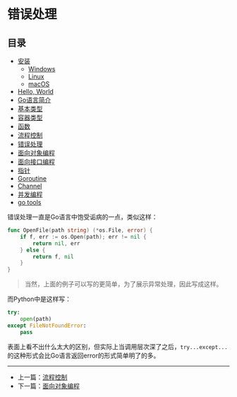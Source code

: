 # 错误处理

## 目录

- [安装](./installation_linux.md)
    - [Windows](./installation_windows.md)
    - [Linux](./installation_linux.md)
    - [macOS](./installation_mac_os.md)
- [Hello, World](./hello_world.md)
- [Go语言简介](./intro.md)
- [基本类型](./basic_types.md)
- [容器类型](./composite_types.md)
- [函数](./function.md)
- [流程控制](./flow.md)
- [错误处理](./errors.md)
- [面向对象编程](./oo.md)
- [面向接口编程](./interface.md)
- [指针](./pointers.md)
- [Goroutine](./goroutine.md)
- [Channel](./channel.md)
- [并发编程](./concurrency.md)
- [go tools](./go_tool.md)

错误处理一直是Go语言中饱受诟病的一点，类似这样：

```go
func OpenFile(path string) (*os.File, error) {
    if f, err := os.Open(path); err != nil {
        return nil, err
    } else {
        return f, nil
    }
}
```

> 当然，上面的例子可以写的更简单，为了展示异常处理，因此写成这样。

而Python中是这样写：

```python
try:
    open(path)
except FileNotFoundError:
    pass
```

表面上看不出什么太大的区别，但实际上当调用层次深了之后，`try...except...` 的这种形式会比Go语言返回error的形式简单明了的多。

---

- 上一篇：[流程控制](./flow.md)
- 下一篇：[面向对象编程](./oo.md)
